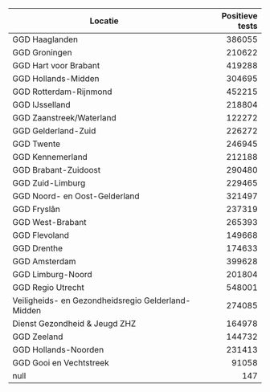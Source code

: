 | Locatie | Positieve tests |
|---------|----------------:|
| GGD Haaglanden                           | 386055 |
| GGD Groningen                            | 210622 |
| GGD Hart voor Brabant                    | 419288 |
| GGD Hollands-Midden                      | 304695 |
| GGD Rotterdam-Rijnmond                   | 452215 |
| GGD IJsselland                           | 218804 |
| GGD Zaanstreek/Waterland                 | 122272 |
| GGD Gelderland-Zuid                      | 226272 |
| GGD Twente                               | 246945 |
| GGD Kennemerland                         | 212188 |
| GGD Brabant-Zuidoost                     | 290480 |
| GGD Zuid-Limburg                         | 229465 |
| GGD Noord- en Oost-Gelderland            | 321497 |
| GGD Fryslân                              | 237319 |
| GGD West-Brabant                         | 265393 |
| GGD Flevoland                            | 149668 |
| GGD Drenthe                              | 174633 |
| GGD Amsterdam                            | 399628 |
| GGD Limburg-Noord                        | 201804 |
| GGD Regio Utrecht                        | 548001 |
| Veiligheids- en Gezondheidsregio Gelderland-Midden | 274085 |
| Dienst Gezondheid & Jeugd ZHZ            | 164978 |
| GGD Zeeland                              | 144732 |
| GGD Hollands-Noorden                     | 231413 |
| GGD Gooi en Vechtstreek                  | 91058 |
| null                                     |   147 |
